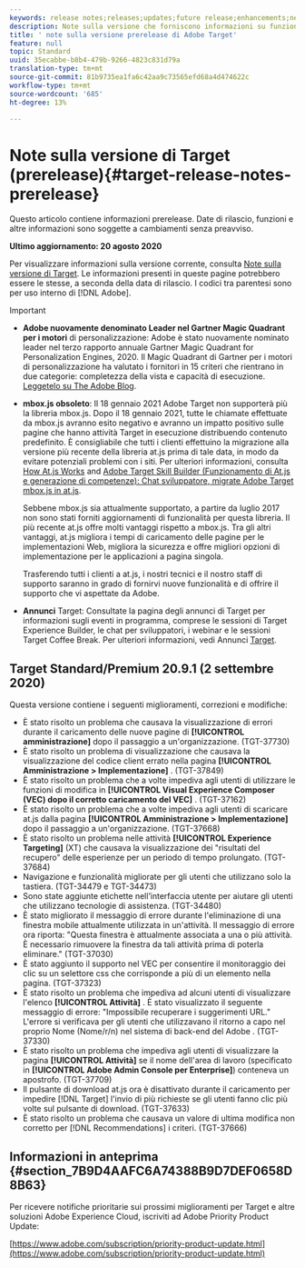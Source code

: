 ```yaml
---
keywords: release notes;releases;updates;future release;enhancements;new features;fixes;updates
description: Note sulla versione che forniscono informazioni su funzioni, miglioramenti e correzioni per le versioni DNL  Adobe Target più recenti o imminenti.
title: ' note sulla versione prerelease di Adobe Target'
feature: null
topic: Standard
uuid: 35ecabbe-b8b4-479b-9266-4823c831d79a
translation-type: tm+mt
source-git-commit: 81b9735ea1fa6c42aa9c73565efd68a4d474622c
workflow-type: tm+mt
source-wordcount: '685'
ht-degree: 13%

---
```



# Note sulla versione di Target (prerelease){#target-release-notes-prerelease}

Questo articolo contiene informazioni prerelease. Date di rilascio, funzioni e altre informazioni sono soggette a cambiamenti senza preavviso.

**Ultimo aggiornamento: 20 agosto 2020**

Per visualizzare informazioni sulla versione corrente, consulta [Note sulla versione di Target](release-notes.md). Le informazioni presenti in queste pagine potrebbero essere le stesse, a seconda della data di rilascio. I codici tra parentesi sono per uso interno di [!DNL Adobe].

>[!IMPORTANT]
>
>* **Adobe nuovamente denominato Leader nel Gartner Magic Quadrant per i motori** di personalizzazione:  Adobe è stato nuovamente nominato leader nel terzo rapporto annuale Gartner Magic Quadrant for Personalization Engines, 2020. Il Magic Quadrant di Gartner per i motori di personalizzazione ha valutato i fornitori in 15 criteri che rientrano in due categorie: completezza della vista e capacità di esecuzione. [Leggetelo su The  Adobe Blog](https://theblog.adobe.com/adobe-again-named-leader-in-gartner-magic-quadrant-for-personalization-engines/).
   >
   >
* **mbox.js obsoleto**: Il 18 gennaio 2021  Adobe Target non supporterà più la libreria mbox.js. Dopo il 18 gennaio 2021, tutte le chiamate effettuate da mbox.js avranno esito negativo e avranno un impatto positivo sulle pagine che hanno attività Target in esecuzione distribuendo contenuto predefinito. È consigliabile che tutti i clienti effettuino la migrazione alla versione più recente della libreria at.js prima di tale data, in modo da evitare potenziali problemi con i siti. Per ulteriori informazioni, consulta [How At.js Works](/help/c-implementing-target/c-implementing-target-for-client-side-web/c-how-atjs-works/how-atjs-works.md) and [Adobe Target Skill Builder (Funzionamento di At.js e generazione di competenze): Chat sviluppatore, migrate  Adobe Target mbox.js in at.js](https://seminars.adobeconnect.com/ptdo6mfo6qn6/?proto=true).
   >
   >   
   Sebbene mbox.js sia attualmente supportato, a partire da luglio 2017 non sono stati forniti aggiornamenti di funzionalità per questa libreria. Il più recente at.js offre molti vantaggi rispetto a mbox.js. Tra gli altri vantaggi, at.js migliora i tempi di caricamento delle pagine per le implementazioni Web, migliora la sicurezza e offre migliori opzioni di implementazione per le applicazioni a pagina singola.
   >
   >   
   Trasferendo tutti i clienti a at.js, i nostri tecnici e il nostro staff di supporto saranno in grado di fornirvi nuove funzionalità e di offrire il supporto che vi aspettate da  Adobe.
   >
   >
* **Annunci** Target: Consultate la pagina degli annunci di Target per informazioni sugli eventi in programma, comprese le sessioni di Target Experience Builder, le chat per sviluppatori, i webinar e le sessioni Target Coffee Break. Per ulteriori informazioni, vedi Annunci [Target](/help/r-release-notes/target-announcements.md).


## Target Standard/Premium 20.9.1 (2 settembre 2020)

Questa versione contiene i seguenti miglioramenti, correzioni e modifiche:

* È stato risolto un problema che causava la visualizzazione di errori durante il caricamento delle nuove pagine di **[!UICONTROL amministrazione]** dopo il passaggio a un&#39;organizzazione. (TGT-37730)
* È stato risolto un problema di visualizzazione che causava la visualizzazione del codice client errato nella pagina **[!UICONTROL Amministrazione > Implementazione]** . (TGT-37849)
* È stato risolto un problema che a volte impediva agli utenti di utilizzare le funzioni di modifica in **[!UICONTROL Visual Experience Composer (VEC) dopo il corretto caricamento del VEC]** . (TGT-37162)
* È stato risolto un problema che a volte impediva agli utenti di scaricare at.js dalla pagina **[!UICONTROL Amministrazione > Implementazione]** dopo il passaggio a un&#39;organizzazione. (TGT-37668)
* È stato risolto un problema nelle attività **[!UICONTROL Experience Targeting]** (XT) che causava la visualizzazione dei &quot;risultati del recupero&quot; delle esperienze per un periodo di tempo prolungato. (TGT-37684)
* Navigazione e funzionalità migliorate per gli utenti che utilizzano solo la tastiera. (TGT-34479 e TGT-34473)
* Sono state aggiunte etichette nell’interfaccia utente per aiutare gli utenti che utilizzano tecnologie di assistenza. (TGT-34480)
* È stato migliorato il messaggio di errore durante l&#39;eliminazione di una finestra mobile attualmente utilizzata in un&#39;attività. Il messaggio di errore ora riporta: &quot;Questa finestra è attualmente associata a una o più attività. È necessario rimuovere la finestra da tali attività prima di poterla eliminare.&quot; (TGT-37030)
* È stato aggiunto il supporto nel VEC per consentire il monitoraggio dei clic su un selettore css che corrisponde a più di un elemento nella pagina. (TGT-37323)
* È stato risolto un problema che impediva ad alcuni utenti di visualizzare l&#39;elenco **[!UICONTROL Attività]** . È stato visualizzato il seguente messaggio di errore: &quot;Impossibile recuperare i suggerimenti URL.&quot; L&#39;errore si verificava per gli utenti che utilizzavano il ritorno a capo nel proprio Nome (Nome/r/n) nel sistema di back-end del Adobe . (TGT-37330)
* È stato risolto un problema che impediva agli utenti di visualizzare la pagina **[!UICONTROL Attività]** se il nome dell&#39;area di lavoro (specificato in **[!UICONTROL Adobe Admin Console per Enterprise]**) conteneva un apostrofo. (TGT-37709)
* Il pulsante di download at.js ora è disattivato durante il caricamento per impedire [!DNL Target] l&#39;invio di più richieste se gli utenti fanno clic più volte sul pulsante di download. (TGT-37633)
* È stato risolto un problema che causava un valore di ultima modifica non corretto per [!DNL Recommendations] i criteri. (TGT-37666)

## Informazioni in anteprima {#section_7B9D4AAFC6A74388B9D7DEF0658D8B63}

Per ricevere notifiche prioritarie sui prossimi miglioramenti per Target e altre soluzioni Adobe Experience Cloud, iscriviti ad Adobe Priority Product Update:

[https://www.adobe.com/subscription/priority-product-update.html](https://www.adobe.com/subscription/priority-product-update.html)
